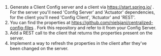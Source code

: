 1. Generate a Client Config server and a client via https://start.spring.io/ . For the server you'll need 'Config Server' and 'Actuator' dependencies, for the client you'll need 'Config Client', 'Actuator' and 'REST'.
2. You can find the properties at https://github.com/nielsjani/centralized-config-files . Fork this repository and refer to it from your Config Server.
3. Add a REST call to the client that returns the properties present on the server.
4. Implement a way to refresh the properties in the client after they've been changed on the server.